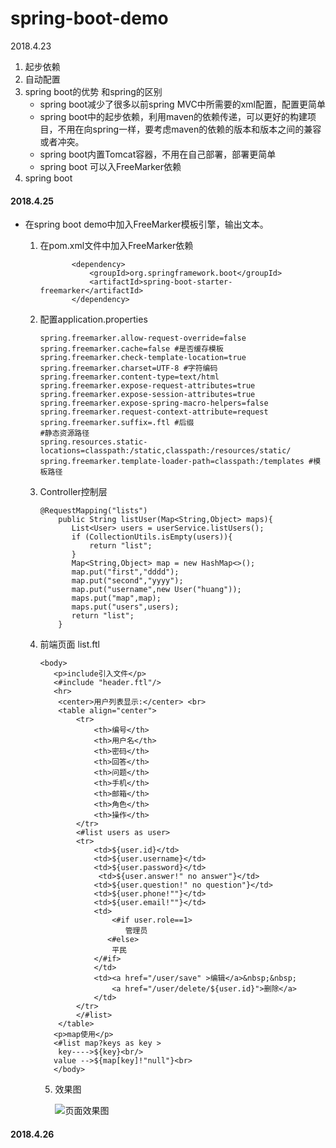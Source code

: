 # spring-boot-demo
2018.4.23


1. 起步依赖
2. 自动配置
3. spring boot的优势 和spring的区别
   - spring boot减少了很多以前spring MVC中所需要的xml配置，配置更简单
   - spring boot中的起步依赖，利用maven的依赖传递，可以更好的构建项目，不用在向spring一样，要考虑maven的依赖的版本和版本之间的兼容或者冲突。
   - spring boot内置Tomcat容器，不用在自己部署，部署更简单
   - spring boot 可以入FreeMarker依赖
4. spring boot 


#### 2018.4.25

* 在spring boot demo中加入FreeMarker模板引擎，输出文本。

  1. 在pom.xml文件中加入FreeMarker依赖

     ```
            <dependency>
     			<groupId>org.springframework.boot</groupId>
     			<artifactId>spring-boot-starter-freemarker</artifactId>
     		</dependency>
     ```

  2. 配置application.properties

     ```
     spring.freemarker.allow-request-override=false
     spring.freemarker.cache=false #是否缓存模板
     spring.freemarker.check-template-location=true
     spring.freemarker.charset=UTF-8 #字符编码
     spring.freemarker.content-type=text/html
     spring.freemarker.expose-request-attributes=true
     spring.freemarker.expose-session-attributes=true
     spring.freemarker.expose-spring-macro-helpers=false
     spring.freemarker.request-context-attribute=request
     spring.freemarker.suffix=.ftl #后缀
     #静态资源路径
     spring.resources.static-locations=classpath:/static,classpath:/resources/static/
     spring.freemarker.template-loader-path=classpath:/templates #模板路径
     ```

  3. Controller控制层

     ```
     @RequestMapping("lists")
         public String listUser(Map<String,Object> maps){
            List<User> users = userService.listUsers();
            if (CollectionUtils.isEmpty(users)){
                return "list";
            }
            Map<String,Object> map = new HashMap<>();
            map.put("first","dddd");
            map.put("second","yyyy");
            map.put("username",new User("huang"));
            maps.put("map",map);
            maps.put("users",users);
            return "list";
         }
     ```

  4. 前端页面 list.ftl

     ```
     <body>
        <p>include引入文件</p>
        <#include "header.ftl"/>
        <hr>
         <center>用户列表显示:</center> <br>
         <table align="center">
             <tr>
                 <th>编号</th>
                 <th>用户名</th>
                 <th>密码</th>
                 <th>回答</th>
                 <th>问题</th>
                 <th>手机</th>
                 <th>邮箱</th>
                 <th>角色</th>
                 <th>操作</th>
             </tr>
             <#list users as user>
             <tr>
                 <td>${user.id}</td>
                 <td>${user.username}</td>
                 <td>${user.password}</td>
                  <td>${user.answer!" no answer"}</td>
                 <td>${user.question!" no question"}</td>
                 <td>${user.phone!""}</td>
                 <td>${user.email!""}</td>
                 <td>
                     <#if user.role==1>
                        管理员
                    <#else>
                     平民
                 </#if>
                 </td>
                 <td><a href="/user/save" >编辑</a>&nbsp;&nbsp;
                     <a href="/user/delete/${user.id}">删除</a>
                 </td>
             </tr>
             </#list>
         </table>
        <p>map使用</p>
        <#list map?keys as key >
         key---->${key}<br/>
        value -->${map[key]!"null"}<br>
        </body>
     ```

     5. 效果图

        ![页面效果图](http://img.studyhuang.cn/freemarker.jpg)

#### 2018.4.26

